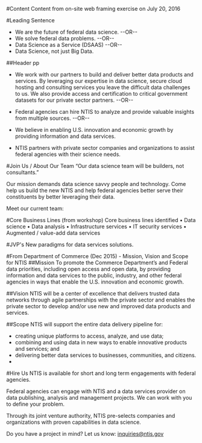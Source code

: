 #Content
Content from on-site web framing exercise on July 20, 2016

#Leading Sentence
- We are the future of federal data science.
 --OR--
- We solve federal data problems.
 --OR--
- Data Science as a Service (DSAAS)
 --OR--
- Data Science, not just Big Data.

##Header pp
- We work with our partners to build and deliver better data products and services.  By leveraging our expertise in data science, secure cloud hosting and consulting services you leave the difficult data challenges to us.  We also provide access and certification to critical government datasets for our private sector partners.
 --OR--
- Federal agencies can hire NTIS to analyze and provide valuable insights from multiple sources.
 --OR--
- We believe in enabling U.S. innovation and economic growth by providing information and data services.

- NTIS partners with private sector companies and organizations to assist federal agencies with their science needs.

#Join Us / About Our Team
“Our data science team will be builders, not consultants.”

Our mission demands data science savvy people and technology.  Come help us build the new NTIS and help federal agencies better serve their constituents by better leveraging their data.

Meet our current team: <team members>

#Core Business Lines (from workshop)
Core business lines identified
• Data science
• Data analysis
• Infrastructure services
• IT security services
• Augmented / value-add data services

#JVP's 
New paradigms for data services solutions.

#From Department of Commerce (Dec 2015) - Mission, Vision and Scope for NTIS
##Mission
To promote the Commerce Department’s and Federal data priorities, including open access and open data, by providing information and data services to the public, industry, and other federal agencies in ways that enable the U.S. innovation and economic growth.

##Vision
NTIS will be a center of excellence that delivers trusted data networks through agile partnerships with the private sector and enables the private sector to develop and/or use new and improved data products and services.

##Scope
NTIS will support the entire data delivery pipeline for:
- creating unique platforms to access, analyze, and use data;
- combining and using data in new ways to enable innovative products and services; and
- delivering better data services to businesses, communities, and citizens.
- 

#Hire Us
NTIS is available for short and long term engagements with federal agencies.

Federal agencies can engage with NTIS and a data services provider on data publishing, analysis and management projects.  We can work with you to define your problem.

Through its joint venture authority, NTIS pre-selects companies and organizations with proven capabilities in data science.

Do you have a project in mind?  Let us know: inquiries@ntis.gov



